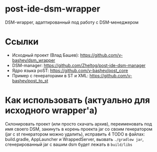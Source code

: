 # post-ide-dsm-wrapper
DSM-wrapper, адаптированный под работу с DSM-менеджером

# Ссылки
- Исходный проект (Влад Башев): https://github.com/v-bashev/dsm_wrapper
- DSM-manager: https://github.com/Zheltog/post-ide-dsm-manager
- Ядро языка poST: https://github.com/v-bashev/post_core
- Пример с генераторами в ST и XML: https://github.com/v-bashev/post_to_st

# Как использовать (актуально для исходного wrapper'а)
Склонировать проект (или просто скачать архив), переименовать под имя своего DSM, закинуть в корень проекта jar со своим генератором (jar с st генератором можно удалить), исправить 4 TODO в файлах: build.gradle, AppLauncher и WrappedServer, вызвать `./gradlew jar`, сгенерированный jar с вашим dsm будет лежать в `build/libs`
